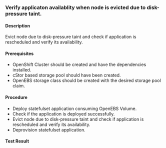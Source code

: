### Verify applicaton availablity when node is evicted due to disk-pressure taint.

#### Description
Evict node due to disk-pressure taint and check if application is rescheduled and verify its availability.

#### Prerequisites
- OpenShift Cluster should be created and have the dependencies installed.
- cStor based storage pool should have been created.
- OpenEBS storage class should be created with the desired storage pool claim.

#### Procedure
- Deploy statefulset application consuming OpenEBS Volume.
- Check if the application is deployed successfully.
- Evict node due to disk-pressure taint and check if application is rescheduled and verify its availability.
- Deprovision statefulset application.

#### Test Result


